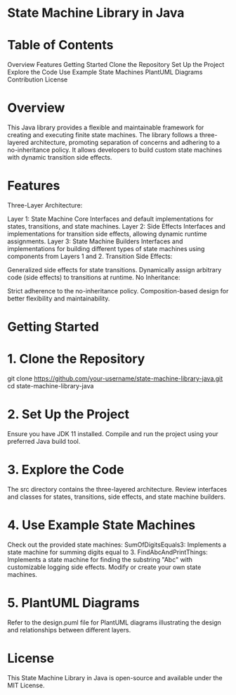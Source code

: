 # State Machine Library in Java
 # Table of Contents
Overview
Features
Getting Started
Clone the Repository
Set Up the Project
Explore the Code
Use Example State Machines
PlantUML Diagrams
Contribution
License

# Overview
This Java library provides a flexible and maintainable framework for creating and executing finite state machines. The library follows a three-layered architecture, promoting separation of concerns and adhering to a no-inheritance policy. It allows developers to build custom state machines with dynamic transition side effects.

# Features
Three-Layer Architecture:

Layer 1: State Machine Core
Interfaces and default implementations for states, transitions, and state machines.
Layer 2: Side Effects
Interfaces and implementations for transition side effects, allowing dynamic runtime assignments.
Layer 3: State Machine Builders
Interfaces and implementations for building different types of state machines using components from Layers 1 and 2.
Transition Side Effects:

Generalized side effects for state transitions.
Dynamically assign arbitrary code (side effects) to transitions at runtime.
No Inheritance:

Strict adherence to the no-inheritance policy.
Composition-based design for better flexibility and maintainability.

# Getting Started
# 1. Clone the Repository
git clone https://github.com/your-username/state-machine-library-java.git
cd state-machine-library-java
# 2. Set Up the Project
Ensure you have JDK 11 installed.
Compile and run the project using your preferred Java build tool.
# 3. Explore the Code
The src directory contains the three-layered architecture.
Review interfaces and classes for states, transitions, side effects, and state machine builders.
# 4. Use Example State Machines
Check out the provided state machines:
SumOfDigitsEquals3: Implements a state machine for summing digits equal to 3.
FindAbcAndPrintThings: Implements a state machine for finding the substring "Abc" with customizable logging side effects.
Modify or create your own state machines.
# 5. PlantUML Diagrams
Refer to the design.puml file for PlantUML diagrams illustrating the design and relationships between different layers.

# License
This State Machine Library in Java is open-source and available under the MIT License.
